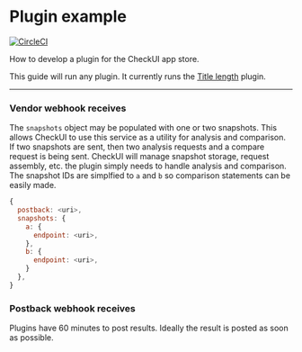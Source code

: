 # Plugin example

[![CircleCI](https://circleci.com/gh/checkui/plugin-guide.svg?style=svg)](https://circleci.com/gh/checkui/plugin-guide)

How to develop a plugin for the CheckUI app store.

This guide will run any plugin. It currently runs the [Title length](https://github.com/checkui/plugin-title-length) plugin.

---

### Vendor webhook receives

The `snapshots` object may be populated with one or two snapshots. This allows CheckUI to use this service as a utility for analysis and comparison. If two snapshots are sent, then two analysis requests and a compare request is being sent. CheckUI will manage snapshot storage, request assembly, etc. the plugin simply needs to handle analysis and comparison. The snapshot IDs are simplfied to `a` and `b` so comparison statements can be easily made.

```js
{
  postback: <uri>,
  snapshots: {
    a: {
      endpoint: <uri>,
    },
    b: {
      endpoint: <uri>,
    }
  },
}
```

### Postback webhook receives

Plugins have 60 minutes to post results. Ideally the result is posted as soon as possible.
